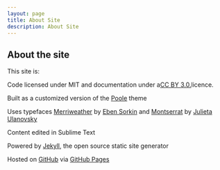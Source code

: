 ```yaml
---
layout: page
title: About Site
description: About Site
---
```



## About the site

This site is:

Code licensed under MIT and documentation under a[CC BY 3.0.](http://creativecommons.org/licenses/by/3.0/deed.en_US)licence.

Built as a customized version of the [Poole](https://github.com/poole/poole) theme

Uses typefaces [Merriweather](http://www.google.com/fonts/specimen/Merriweather) by [Eben Sorkin](https://ebensorkin.wordpress.com/) and [Montserrat](http://www.google.com/fonts/specimen/Montserrat) by [Julieta Ulanovsky](http://www.zkysky.com.ar/)

Content edited in Sublime Text

Powered by [Jekyll](http://jekyllrb.com/), the open source static site generator

Hosted on [GitHub](https://github.com/moralesn/moralesn.github.io) via [GitHub Pages](https://pages.github.com/)

 
